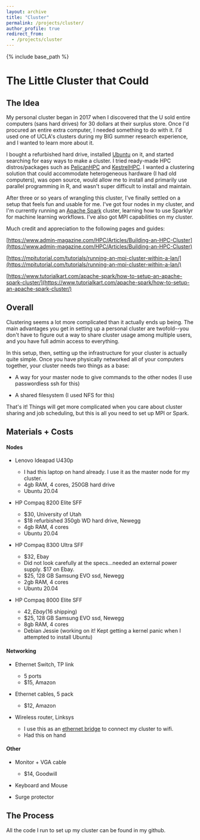 ```yaml
---
layout: archive
title: "Cluster"
permalink: /projects/cluster/
author_profile: true
redirect_from:
  - /projects/cluster
---
```


{% include base_path %}

The Little Cluster that Could
======



The Idea
------

My personal cluster began in 2017 when I discovered that the U sold entire computers (sans hard drives) for 30 dollars at their surplus store. Once I'd procured an entire extra computer, I needed something to do with it. I'd used one of UCLA's clusters during my BIG summer research experience, and I wanted to learn more about it.

I bought a refurbished hard drive, installed [Ubuntu](https://ubuntu.com/) on it, and started searching for easy ways to make a cluster. I tried ready-made HPC distros/packages such as [PelicanHPC](https://www.pelicanhpc.org/) and [KestrelHPC](http://kestrelhpc.sourceforge.net/). I wanted a clustering solution that could accommodate heterogeneous hardware (I had old computers), was open source, would allow me to install and primarily use parallel programming in R, and wasn't super difficult to install and maintain.

After three or so years of wrangling this cluster, I've finally settled on a setup that feels fun and usable for me. I've got four nodes in my cluster, and I'm currently running an [Apache Spark](https://spark.apache.org/) cluster, learning how to use Sparklyr for machine learning workflows. I've also got MPI capabilities on my cluster.

Much credit and appreciation to the following pages and guides:

[https://www.admin-magazine.com/HPC/Articles/Building-an-HPC-Cluster](https://www.admin-magazine.com/HPC/Articles/Building-an-HPC-Cluster)

[https://mpitutorial.com/tutorials/running-an-mpi-cluster-within-a-lan/](https://mpitutorial.com/tutorials/running-an-mpi-cluster-within-a-lan/)

[https://www.tutorialkart.com/apache-spark/how-to-setup-an-apache-spark-cluster/](https://www.tutorialkart.com/apache-spark/how-to-setup-an-apache-spark-cluster/)

Overall
------

Clustering seems a lot more complicated than it actually ends up being. The main advantages you get in setting up a personal cluster are twofold--you don't have to figure out a way to share cluster usage among multiple users, and you have full admin access to everything.

In this setup, then, setting up the infrastructure for your cluster is actually quite simple. Once you have physically networked all of your computers together, your cluster needs two things as a base:

* A way for your master node to give commands to the other nodes (I use passwordless ssh for this)

* A shared filesystem (I used NFS for this)

That's it! Things will get more complicated when you care about cluster sharing and job scheduling, but this is all you need to set up MPI or Spark.

Materials + Costs
------

#### Nodes

* Lenovo Ideapad U430p 
    * I had this laptop on hand already. I use it as the master node for my cluster.
    * 4gb RAM, 4 cores, 250GB hard drive
    * Ubuntu 20.04
    
* HP Compaq 8200 Elite SFF
    * $30, University of Utah
    * $18 refurbished 350gb WD hard drive, Newegg
    * 4gb RAM, 4 cores
    * Ubuntu 20.04
    
* HP Compaq 8300 Ultra SFF
    * $32, Ebay
    * Did not look carefully at the specs...needed an external power supply. $17 on Ebay.
    * $25, 128 GB Samsung EVO ssd, Newegg
    * 2gb RAM, 4 cores
    * Ubuntu 20.04
    
* HP Compaq 8000 Elite SFF
    * $42, Ebay ($16 shipping)
    * $25, 128 GB Samsung EVO ssd, Newegg
    * 8gb RAM, 4 cores
    * Debian Jessie (working on it! Kept getting a kernel panic when I attempted to install Ubuntu)
 

#### Networking

* Ethernet Switch, TP link
    * 5 ports
    * $15, Amazon
    
* Ethernet cables, 5 pack
    * $12, Amazon
    
* Wireless router, Linksys
    * I use this as an [ethernet bridge](https://smallbusiness.chron.com/convert-linksys-router-ethernet-bridge-57403.html#:~:text=Click%20the%20%22Connectivity%22%20link%20in,OK%22%20to%20enable%20bridge%20mode.) to connect my cluster to wifi.
    * Had this on hand

#### Other

* Monitor + VGA cable
    * $14, Goodwill
    
* Keyboard and Mouse

* Surge protector

The Process
------

All the code I run to set up my cluster can be found in my github.

